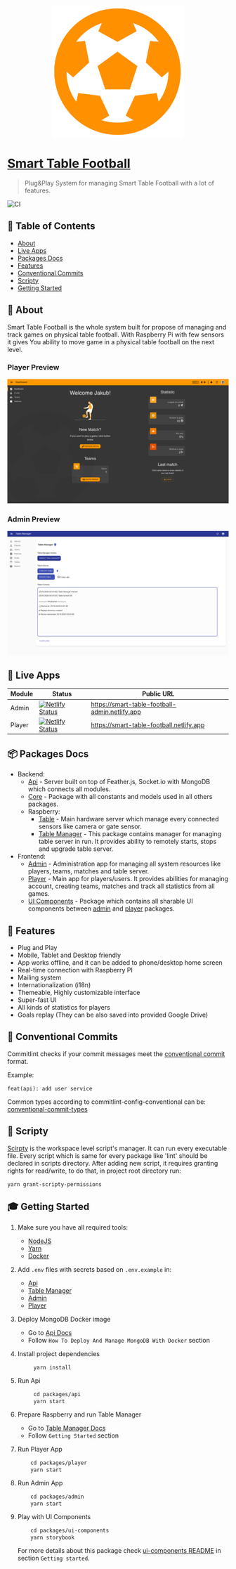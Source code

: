 <div align="center">
  <a href="https://smart-table-football-admin.netlify.app">
    <img alt="Guitar Book" src="assets/stf-logo_ball_orange_transparent.png" width="300" />
  </a>
</div>

# [Smart Table Football](https://github.com/Jozwiaczek/smart-table-football)

> Plug&Play System for managing Smart Table Football with a lot of features.

![CI](https://github.com/Jozwiaczek/smart-table-football/workflows/Continuous%20Integration/badge.svg)

## 🚩 Table of Contents

- [About](#-about)
- [Live Apps](#-live-apps)
- [Packages Docs](#-packages-docs)
- [Features](#-features)
- [Conventional Commits](#-conventional-commits)
- [Scripty](#-scripty)
- [Getting Started](#-getting-started)

## 📖 About

Smart Table Football is the whole system built for propose of managing and track games on physical table football.
With Raspberry Pi with few sensors it gives You ability to move game in a physical table football on the next level.

### Player Preview

<img alt="player dashboard preview" src="assets/screenshots/player-dashboard.png" />
<br/>

### Admin Preview

<img alt="player dashboard preview" src="assets/screenshots/admin-table-manager.png" />

## 👀 Live Apps

| Module | Status                                                                                                                                                                          | Public URL                                     |
| ------ | ------------------------------------------------------------------------------------------------------------------------------------------------------------------------------- | ---------------------------------------------- |
| Admin  | [![Netlify Status](https://api.netlify.com/api/v1/badges/3335005e-5758-43b6-88bc-ceb21cd6967c/deploy-status)](https://app.netlify.com/sites/smart-table-football-admin/deploys) | https://smart-table-football-admin.netlify.app |
| Player | [![Netlify Status](https://api.netlify.com/api/v1/badges/24c1e8b5-9fd2-4508-a0a8-ee00626f036c/deploy-status)](https://app.netlify.com/sites/smart-table-football/deploys)       | https://smart-table-football.netlify.app       |

## 📦 Packages Docs

- Backend:
  - [Api](./packages/api/README.md) - Server built on top of Feather.js, Socket.io with MongoDB which connects all modules.
  - [Core](./packages/core/README.md) - Package with all constants and models used in all others packages.
  - Raspberry:
    - [Table](./packages/table/README.md) - Main hardware server which manage every connected sensors like camera or gate sensor.
    - [Table Manager](./packages/table-manager/README.md) - This package contains manager for managing table server in run. It provides ability to remotely starts, stops and upgrade table server.
- Frontend:
  - [Admin](./packages/admin/README.md) - Administration app for managing all system resources like players, teams, matches and table server.
  - [Player](./packages/player/README.md) - Main app for players/users. It provides abilities for managing account, creating teams, matches and track all statistics from all games.
  - [UI Components](./packages/ui-components/README.md) - Package which contains all sharable UI components between [admin](../admin/README.md) and [player](../player/README.md) packages.

## 🎨 Features

- Plug and Play
- Mobile, Tablet and Desktop friendly
- App works offline, and it can be added to phone/desktop home screen
- Real-time connection with Raspberry PI
- Mailing system
- Internationalization (i18n)
- Themeable, Highly customizable interface
- Super-fast UI
- All kinds of statistics for players
- Goals replay (They can be also saved into provided Google Drive)

## 📏 Conventional Commits

Commitlint checks if your commit messages meet the [conventional commit](https://www.conventionalcommits.org/en/v1.0.0/) format.

Example:

```git
feat(api): add user service
```

Common types according to commitlint-config-conventional can be:
[conventional-commit-types](https://github.com/commitizen/conventional-commit-types/blob/master/index.json)

## 📝 Scripty

[Scirpty](https://github.com/testdouble/scripty) is the workspace level script's manager. It can run every executable file.
Every script which is same for every package like 'lint' should be declared in scripts directory.
After adding new script, it requires granting rights for read/write, to do that, in project root directory run: 

```shell
yarn grant-scripty-permissions
```

## 🎓 Getting Started

1. Make sure you have all required tools:

   - [NodeJS](https://nodejs.org/)
   - [Yarn](https://yarnpkg.com/)
   - [Docker](https://www.docker.com/)

2. Add `.env` files with secrets based on `.env.example` in:

   - [Api](./packages/api)
   - [Table Manager](./packages/table-manager)
   - [Admin](./packages/admin)
   - [Player](./packages/player)

3. Deploy MongoDB Docker image

   - Go to [Api Docs](./packages/api/README.md)
   - Follow `How To Deploy And Manage MongoDB With Docker` section

4. Install project dependencies

   ```shell script
        yarn install
   ```

5. Run Api

   ```shell script
        cd packages/api
        yarn start
   ```

6. Prepare Raspberry and run Table Manager

   - Go to [Table Manager Docs](./packages/table-manager/README.md)
   - Follow `Getting Started` section

7. Run Player App

   ```shell script
       cd packages/player
       yarn start
   ```

8. Run Admin App

   ```shell script
       cd packages/admin
       yarn start
   ```

9. Play with UI Components

   ```shell script
       cd packages/ui-components
       yarn storybook
   ```

   For more details about this package check [ui-components README](./packages/api/README.md) in section `Getting started`.
